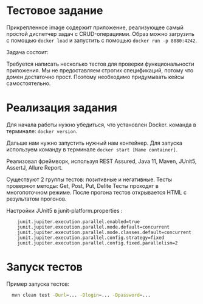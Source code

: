 # Тестовое задание

Прикрепленное image содержит приложение, реализующее самый простой диспетчер задач с CRUD-операциями. Образ можно загрузить с помощью `docker load` и запустить с помощью `docker run -p 8080:4242`.

Задача состоит:

Требуется написать несколько тестов для проверки функциональности приложения. Мы не предоставляем строгих спецификаций, потому что домен достаточно прост. Поэтому необходимо придумывать кейсы самостоятельно.

# Реализация задания

Для начала работы нужно убедиться, что установлен Docker.
команда в терминале: `docker version`.

Дальше нам нужно запустить нужный нам контейнер.
Для запуска используем команду в терминале `docker start [Name container]`.


Реализовал фреймворк, используя REST Assured, Java 11, Maven, JUnit5, AssertJ, Allure Report.

Существуют 2 группы тестов: позитивные и негативные.
Тесты проверяют методы: Get, Post, Put, Delite
Тесты проходят в многопоточном режиме.
После прогона тестов открывается HTML с результатом прогонов.

Настройки JUnit5 в junit-platform.properties :
```
    junit.jupiter.execution.parallel.enabled=true
    junit.jupiter.execution.parallel.mode.default=concurrent
    junit.jupiter.execution.parallel.mode.classes.default=concurrent
    junit.jupiter.execution.parallel.config.strategy=fixed
    junit.jupiter.execution.parallel.config.fixed.parallelism=2
``` 


# Запуск тестов

Пример запуска тестов:
```bash
  mvn clean test -Durl=... -Dlogin=... -Dpassword=...
```